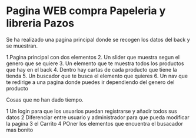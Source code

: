 # Pagina WEB compra Papeleria y libreria Pazos

Se ha realizado una pagina principal donde se recogen los datos del back y se muestran.

1.Pagina principal con dos elementos
2. Un slider que muestra segun el genero que se quiere
3. Un elemento que te muestra todos los productos que hay en el back
4. Dentro hay cartas de cada producto que tiene la tienda
5. Un buscador que te busca el elemento que quieres
6. Un nav que te redirige a una pagina donde puedes ir dependiendo del genero del producto

Cosas que no han dado tiempo.

1 Un login para que los usuarios puedan registrarse y añadir todos sus datos
2 Diferenciar entre usuario y administrador para que pueda modificar la pagina
3 el Carrito
4 POner los elementos que encuentra el busacador mas bonito